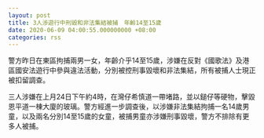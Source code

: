 ```yaml
---
layout: post
title: 3人涉遊行中刑毀和非法集結被捕　年齡14至15歲
date: 2020-06-09 04:00:55.000000000 +08:00
categories: rss
---
```


警方昨日在東區拘捕兩男一女，年齡介乎14至15歲，涉嫌在反對《國歌法》及港區國安法遊行中參與違法活動，分別被控刑事毀壞和非法集結，所有被捕人士現正被扣留調查。

三人涉嫌在上月24日下午約4時，在灣仔希慎道一帶堵路，並以鎚仔等硬物，擊毀恩平道一棟大廈的玻璃。警方經進一步調查後，以涉嫌非法集結拘捕一名14歲男童，以及兩名分別14至15歲的女童，被捕男童亦涉嫌刑事毀壞，警方不排除有更多人被捕。
